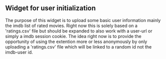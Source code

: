 ## Widget for user initialization
The purpose of this widget is to upload some basic user information mainly the imdb list of rated movies.
Right now this is solely based on a 'ratings.csv' file but should be expanded to also work with a user-url or simply a imdb session cookie.
The idea right now is to provide the opportunity of using the extention more or less anonymously by only uploading a 'ratings.csv' file which will be linked to a random id not the imdb-user id.
